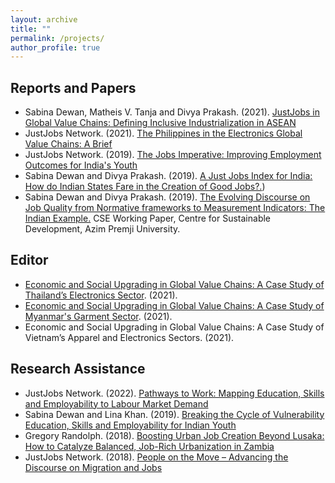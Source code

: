 ```yaml
---
layout: archive
title: ""
permalink: /projects/
author_profile: true
---
```


## Reports and Papers

*	Sabina Dewan, Matheis V. Tanja and Divya Prakash. (2021). [JustJobs in Global Value Chains: Defining Inclusive Industrialization in ASEAN](/files/2021_GVC_Report.pdf)
*	JustJobs Network. (2021). [The Philippines in the Electronics Global Value Chains: A Brief](/files/2021_Philippines_Brief.pdf)
*	JustJobs Network. (2019). [The Jobs Imperative: Improving Employment Outcomes for India's Youth](/files/2019_MSDF.pdf)
*	Sabina Dewan and Divya Prakash. (2019). [A Just Jobs Index for India: How do Indian States Fare in the Creation of Good Jobs?.](/files/2019_JJI.pdf))
*	Sabina Dewan and Divya Prakash. (2019). [The Evolving Discourse on Job Quality from Normative frameworks to Measurement Indicators: The Indian Example.](/files/2019_CSE_Dewan_Prakash_Job_Quality.pdf) CSE Working Paper, Centre for Sustainable Development, Azim Premji University.

## Editor
* [Economic and Social Upgrading in Global Value Chains: A Case Study of Thailand’s Electronics Sector](/files/2021_GVC_Thailand.pdf). (2021).
* [Economic and Social Upgrading in Global Value Chains: A Case Study of Myanmar's Garment Sector](/files/2021_GVC_Myanmar.pdf). (2021).
* Economic and Social Upgrading in Global Value Chains: A Case Study of Vietnam’s Apparel and Electronics Sectors. (2021).
  
## Research Assistance
* JustJobs Network. (2022). [Pathways to Work: Mapping Education, Skills and Employability to Labour Market Demand](/files/2022_pathways-to-work.pdf)
* Sabina Dewan and Lina Khan. (2019). [Breaking the Cycle of Vulnerability Education, Skills and Employability for Indian Youth](/files/2019_UNICEF_Report.pdf)
* Gregory Randolph. (2018). [Boosting Urban Job Creation Beyond Lusaka: How to Catalyze Balanced, Job-Rich Urbanization in Zambia](/files/2018_Zambia.pdf)
* JustJobs Network. (2018). [People on the Move – Advancing the Discourse on Migration and Jobs](/files/2018_peopleonthemove.pdf)
